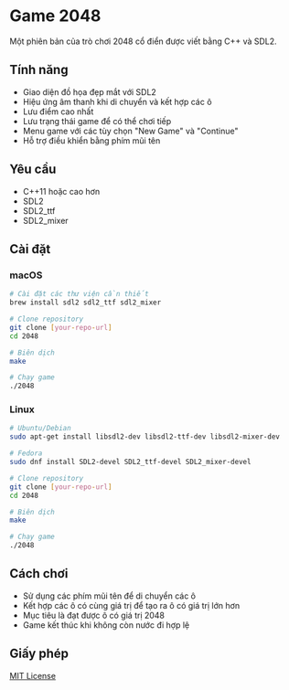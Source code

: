 # Game 2048

Một phiên bản của trò chơi 2048 cổ điển được viết bằng C++ và SDL2.

## Tính năng

- Giao diện đồ họa đẹp mắt với SDL2
- Hiệu ứng âm thanh khi di chuyển và kết hợp các ô
- Lưu điểm cao nhất
- Lưu trạng thái game để có thể chơi tiếp
- Menu game với các tùy chọn "New Game" và "Continue"
- Hỗ trợ điều khiển bằng phím mũi tên

## Yêu cầu

- C++11 hoặc cao hơn
- SDL2
- SDL2_ttf
- SDL2_mixer

## Cài đặt

### macOS

```bash
# Cài đặt các thư viện cần thiết
brew install sdl2 sdl2_ttf sdl2_mixer

# Clone repository
git clone [your-repo-url]
cd 2048

# Biên dịch
make

# Chạy game
./2048
```

### Linux

```bash
# Ubuntu/Debian
sudo apt-get install libsdl2-dev libsdl2-ttf-dev libsdl2-mixer-dev

# Fedora
sudo dnf install SDL2-devel SDL2_ttf-devel SDL2_mixer-devel

# Clone repository
git clone [your-repo-url]
cd 2048

# Biên dịch
make

# Chạy game
./2048
```

## Cách chơi

- Sử dụng các phím mũi tên để di chuyển các ô
- Kết hợp các ô có cùng giá trị để tạo ra ô có giá trị lớn hơn
- Mục tiêu là đạt được ô có giá trị 2048
- Game kết thúc khi không còn nước đi hợp lệ


## Giấy phép

[MIT License](LICENSE) 
